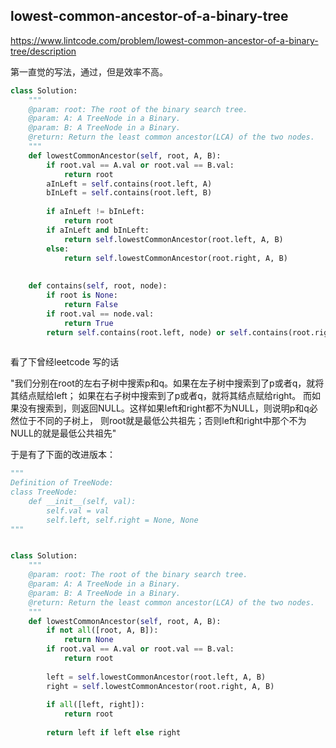 ## lowest-common-ancestor-of-a-binary-tree

<https://www.lintcode.com/problem/lowest-common-ancestor-of-a-binary-tree/description>



第一直觉的写法，通过，但是效率不高。 

```python
class Solution:
    """
    @param: root: The root of the binary search tree.
    @param: A: A TreeNode in a Binary.
    @param: B: A TreeNode in a Binary.
    @return: Return the least common ancestor(LCA) of the two nodes.
    """
    def lowestCommonAncestor(self, root, A, B):
        if root.val == A.val or root.val == B.val: 
            return root 
        aInLeft = self.contains(root.left, A) 
        bInLeft = self.contains(root.left, B)
        
        if aInLeft != bInLeft: 
            return root 
        if aInLeft and bInLeft:
            return self.lowestCommonAncestor(root.left, A, B)
        else: 
            return self.lowestCommonAncestor(root.right, A, B)
            
        
    def contains(self, root, node): 
        if root is None:
            return False
        if root.val == node.val: 
            return True
        return self.contains(root.left, node) or self.contains(root.right, node)
        

```



看了下曾经leetcode 写的话

"我们分别在root的左右子树中搜索p和q。如果在左子树中搜索到了p或者q，就将其结点赋给left；
    如果在右子树中搜索到了p或者q，就将其结点赋给right。
    而如果没有搜索到，则返回NULL。这样如果left和right都不为NULL，则说明p和q必然位于不同的子树上，
    则root就是最低公共祖先；否则left和right中那个不为NULL的就是最低公共祖先"

于是有了下面的改进版本： 

```python
"""
Definition of TreeNode:
class TreeNode:
    def __init__(self, val):
        self.val = val
        self.left, self.right = None, None
"""


class Solution:
    """
    @param: root: The root of the binary search tree.
    @param: A: A TreeNode in a Binary.
    @param: B: A TreeNode in a Binary.
    @return: Return the least common ancestor(LCA) of the two nodes.
    """
    def lowestCommonAncestor(self, root, A, B):
        if not all([root, A, B]):
            return None 
        if root.val == A.val or root.val == B.val: 
            return root
            
        left = self.lowestCommonAncestor(root.left, A, B)
        right = self.lowestCommonAncestor(root.right, A, B)
        
        if all([left, right]):
            return root
        
        return left if left else right
       
```

